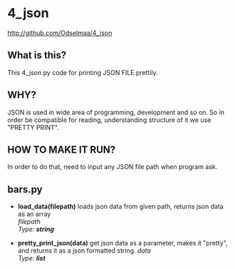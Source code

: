 # 4_json
http://github.com/Odselmaa/4_json
## What is this?
This 4_json.py code for printing JSON FILE prettily. 

## WHY?
JSON is used in wide area of programming, development and so on. 
So in order be compatible for reading, understanding structure of it
we use "PRETTY PRINT".

## HOW TO MAKE IT RUN?
In order to do that, need to input any JSON file path when program ask.

## bars.py
 - **load_data(filepath)**
    loads json data from given path, returns json data as an array</br>
    _filepath</br>
    Type: **string**_

 - **pretty_print_json(data)**
    get json data as a parameter, makes it "pretty",
    and returns it as a json formatted string.
    _data</br>
    Type: **list**_
